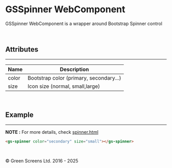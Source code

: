 # GSSpinner WebComponent
 
GSSpinner WebComponent is a wrapper around Bootstrap Spinner control
  
<br>
 
## Attributes
---
 
| Name               | Description                                              |
|--------------------|----------------------------------------------------------|
| color              | Bootstrap color (primary, secondary...)                   |
| size               | Icon size (normal, small,large)                          |

<br>
 
## Example
---

**NOTE :** 
For more details, check [spinner.html](../../demos/spinner.html)
 

```HTML
<gs-spinner color="secondary" size="small"></gs-spinner>
```
 
<br>

&copy; Green Screens Ltd. 2016 - 2025
